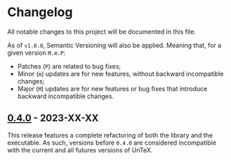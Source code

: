 # Changelog

All notable changes to this project will be documented in this file.

As of `v1.0.0`, Semantic Versioning will also be applied. Meaning that, for a given version `M.m.P`:

* Patches (`P`) are related to bug fixes;
* Minor (`m`) updates are for new features, without backward incompatible changes;
* Major (`M`) updates are for new features or bug fixes that introduce backward incompatible changes.

## [0.4.0]() - 2023-XX-XX

This release features a complete refactoring of both the library and the executable. As such, versions before `0.4.0` are considered incompatible with the current and all futures versions of UnTeX.
